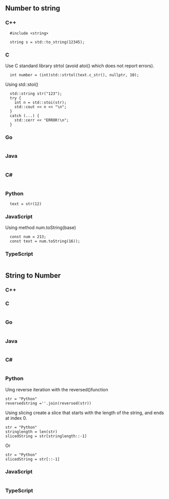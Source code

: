 ## Number to string
### C++
```
  #include <string>

  string s = std::to_string(12345);
```
### C
Use C standard library strtol (avoid atoi() which does not report errors).
```
  int number = (int)std::strtol(text.c_str(), nullptr, 10);
```
Using std::stoi() 
```
  std::string str("123");
  try {
    int n = std::stoi(str);
    std::cout << n << "\n";
  }
  catch (...) {
    std::cerr << "ERROR!\n";
  }
```
### Go
```
```
### Java
```

```


### C#
```  

```
### Python
```
  text = str(12)
```

### JavaScript
Using method num.toString(base)
```
  const num = 213; 
  const text = num.toString(16));
```
### TypeScript
```
```

## String to Number
### C++


### C
```

```

### Go
```
```
### Java
```

```


### C#
```  

```
### Python
Uing reverse iteration with the reversed()function 
```
str = "Python" 
reversedstring =''.join(reversed(str))
```

Using slicing
create a slice that starts with the length of the string, and ends at index 0.
```
str = "Python" 
stringlength = len(str)
slicedString = str[stringlength::-1] 
```
Or
```
str = "Python" 
slicedString = str[::-1] 
```


### JavaScript
```
```
### TypeScript
```
```